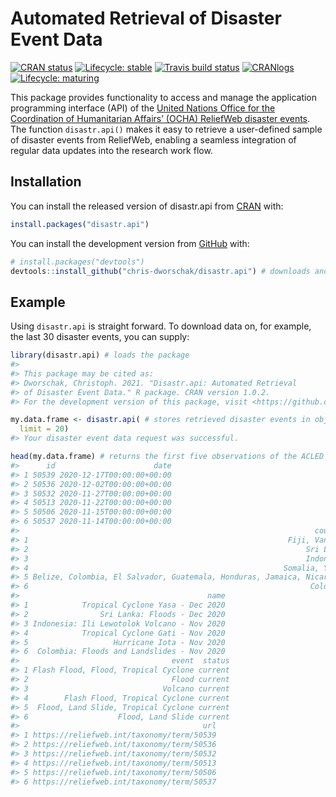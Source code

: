 
<!-- README.md is generated from README.Rmd. Please edit that file -->

# Automated Retrieval of Disaster Event Data

<!-- badges: start -->

[![CRAN
status](https://www.r-pkg.org/badges/version/disastr.api)](https://CRAN.R-project.org/package=disastr.api)
[![Lifecycle:
stable](https://img.shields.io/badge/lifecycle-stable-brightgreen.svg)](https://www.tidyverse.org/lifecycle/#stable)
[![Travis build
status](https://travis-ci.com/chris-dworschak/disastr.api.svg?branch=master)](https://travis-ci.com/github/chris-dworschak/disastr.api)
[![CRANlogs](http://cranlogs.r-pkg.org/badges/grand-total/disastr.api)](https://CRAN.R-project.org/package=disastr.api)
[![Lifecycle:
maturing](https://img.shields.io/badge/lifecycle-maturing-blue.svg)](https://www.tidyverse.org/lifecycle/#maturing)
<!-- badges: end -->

This package provides functionality to access and manage the application
programming interface (API) of the [United Nations Office for the
Coordination of Humanitarian Affairs’ (OCHA) ReliefWeb disaster
events](https://reliefweb.int/disasters/). The function `disastr.api()`
makes it easy to retrieve a user-defined sample of disaster events from
ReliefWeb, enabling a seamless integration of regular data updates into
the research work flow.

## Installation

You can install the released version of disastr.api from
[CRAN](https://CRAN.R-project.org) with:

``` r
install.packages("disastr.api")
```

You can install the development version from
[GitHub](https://github.com/) with:

``` r
# install.packages("devtools")
devtools::install_github("chris-dworschak/disastr.api") # downloads and installs the package
```

## Example

Using `disastr.api` is straight forward. To download data on, for
example, the last 30 disaster events, you can supply:

``` r
library(disastr.api) # loads the package
#> 
#> This package may be cited as:
#> Dworschak, Christoph. 2021. "Disastr.api: Automated Retrieval
#> of Disaster Event Data." R package. CRAN version 1.0.2.
#> For the development version of this package, visit <https://github.com/chris-dworschak/disastr.api/>

my.data.frame <- disastr.api( # stores retrieved disaster events in object my.data.frame
  limit = 20)
#> Your disaster event data request was successful.

head(my.data.frame) # returns the first five observations of the ACLED sample
#>      id                      date
#> 1 50539 2020-12-17T00:00:00+00:00
#> 2 50536 2020-12-02T00:00:00+00:00
#> 3 50532 2020-11-27T00:00:00+00:00
#> 4 50513 2020-11-22T00:00:00+00:00
#> 5 50506 2020-11-15T00:00:00+00:00
#> 6 50537 2020-11-14T00:00:00+00:00
#>                                                                  country
#> 1                                                          Fiji, Vanuatu
#> 2                                                              Sri Lanka
#> 3                                                              Indonesia
#> 4                                                         Somalia, Yemen
#> 5 Belize, Colombia, El Salvador, Guatemala, Honduras, Jamaica, Nicaragua
#> 6                                                               Colombia
#>                                          name
#> 1            Tropical Cyclone Yasa - Dec 2020
#> 2                Sri Lanka: Floods - Dec 2020
#> 3 Indonesia: Ili Lewotolok Volcano - Nov 2020
#> 4            Tropical Cyclone Gati - Nov 2020
#> 5                   Hurricane Iota - Nov 2020
#> 6  Colombia: Floods and Landslides - Nov 2020
#>                                  event  status
#> 1 Flash Flood, Flood, Tropical Cyclone current
#> 2                                Flood current
#> 3                              Volcano current
#> 4        Flash Flood, Tropical Cyclone current
#> 5  Flood, Land Slide, Tropical Cyclone current
#> 6                    Flood, Land Slide current
#>                                         url
#> 1 https://reliefweb.int/taxonomy/term/50539
#> 2 https://reliefweb.int/taxonomy/term/50536
#> 3 https://reliefweb.int/taxonomy/term/50532
#> 4 https://reliefweb.int/taxonomy/term/50513
#> 5 https://reliefweb.int/taxonomy/term/50506
#> 6 https://reliefweb.int/taxonomy/term/50537
```
